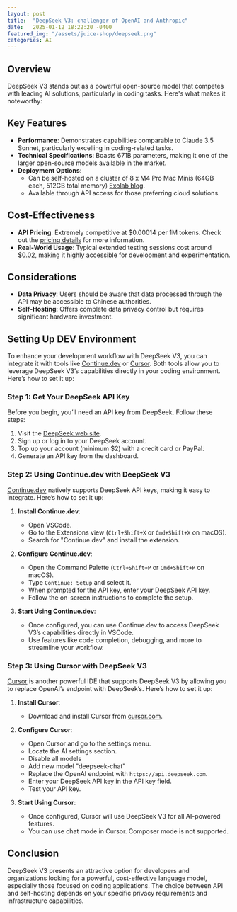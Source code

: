 ```yaml
---
layout: post
title:  "DeepSeek V3: challenger of OpenAI and Anthropic"
date:   2025-01-12 18:22:20 -0400
featured_img: "/assets/juice-shop/deepseek.png"
categories: AI
---
```


## Overview
DeepSeek V3 stands out as a powerful open-source model that competes with leading AI solutions, particularly in coding tasks. Here's what makes it noteworthy:

## Key Features
- **Performance**: Demonstrates capabilities comparable to Claude 3.5 Sonnet, particularly excelling in coding-related tasks.
- **Technical Specifications**: Boasts 671B parameters, making it one of the larger open-source models available in the market.
- **Deployment Options**:
  - Can be self-hosted on a cluster of 8 x M4 Pro Mac Minis (64GB each, 512GB total memory) [Exolab blog](https://blog.exolabs.net/day-2/).
  - Available through API access for those preferring cloud solutions.

## Cost-Effectiveness
- **API Pricing**: Extremely competitive at $0.00014 per 1M tokens. Check out the [pricing details](https://api-docs.deepseek.com/quick_start/pricing/) for more information.
- **Real-World Usage**: Typical extended testing sessions cost around $0.02, making it highly accessible for development and experimentation.

## Considerations
- **Data Privacy**: Users should be aware that data processed through the API may be accessible to Chinese authorities.
- **Self-Hosting**: Offers complete data privacy control but requires significant hardware investment.

## Setting Up DEV Environment
To enhance your development workflow with DeepSeek V3, you can integrate it with tools like [Continue.dev](https://continue.dev) or [Cursor](https://cursor.sh). Both tools allow you to leverage DeepSeek V3’s capabilities directly in your coding environment. Here’s how to set it up:

### Step 1: Get Your DeepSeek API Key
Before you begin, you’ll need an API key from DeepSeek. Follow these steps:
1. Visit the [DeepSeek web site](https://deepseek.com/).
2. Sign up or log in to your DeepSeek account.
3. Top up your account (minimum $2) with a credit card or PayPal.
4. Generate an API key from the dashboard.

### Step 2: Using Continue.dev with DeepSeek V3
[Continue.dev](https://continue.dev) natively supports DeepSeek API keys, making it easy to integrate. Here’s how to set it up:
1. **Install Continue.dev**:
   - Open VSCode.
   - Go to the Extensions view (`Ctrl+Shift+X` or `Cmd+Shift+X` on macOS).
   - Search for "Continue.dev" and install the extension.

2. **Configure Continue.dev**:
   - Open the Command Palette (`Ctrl+Shift+P` or `Cmd+Shift+P` on macOS).
   - Type `Continue: Setup` and select it.
   - When prompted for the API key, enter your DeepSeek API key.
   - Follow the on-screen instructions to complete the setup.

3. **Start Using Continue.dev**:
   - Once configured, you can use Continue.dev to access DeepSeek V3’s capabilities directly in VSCode.
   - Use features like code completion, debugging, and more to streamline your workflow.

### Step 3: Using Cursor with DeepSeek V3
[Cursor](https://cursor.sh) is another powerful IDE that supports DeepSeek V3 by allowing you to replace OpenAI’s endpoint with DeepSeek’s. Here’s how to set it up:
1. **Install Cursor**:
   - Download and install Cursor from [cursor.com](https://cursor.com).

2. **Configure Cursor**:
   - Open Cursor and go to the settings menu.
   - Locate the AI settings section.
   - Disable all models
   - Add new model "deepseek-chat"
   - Replace the OpenAI endpoint with `https://api.deepseek.com`.
   - Enter your DeepSeek API key in the API key field.
   - Test your API key.

3. **Start Using Cursor**:
   - Once configured, Cursor will use DeepSeek V3 for all AI-powered features.
   - You can use chat mode in Cursor. Composer mode is not supported.

## Conclusion
DeepSeek V3 presents an attractive option for developers and organizations looking for a powerful, cost-effective language model, especially those focused on coding applications. The choice between API and self-hosting depends on your specific privacy requirements and infrastructure capabilities.

